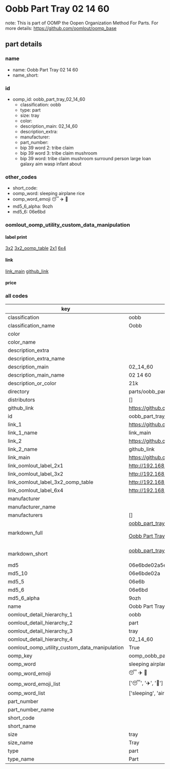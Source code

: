 # Oobb Part Tray 02 14 60  

note: This is part of OOMP the Oopen Organization Method For Parts. For more details: https://github.com/oomlout/oomp_base

##  part details





### name
* name: Oobb Part Tray 02 14 60
* name_short: 
### id
* oomp_id: oobb_part_tray_02_14_60
  * classification: oobb
  * type: part
  * size: tray
  * color: 
  * description_main: 02_14_60
  * description_extra: 
  * manufacturer: 
  * part_number: 
  * bip 39 word 2: tribe claim
  * bip 39 word 3: tribe claim mushroom
  * bip 39 word: tribe claim mushroom surround person large loan galaxy aim wasp infant about

### other_codes
* short_code: 
* oomp_word: sleeping airplane rice
* oomp_word_emoji :sleeping: :airplane: :rice:
* md5_6_alpha: 9ozh
* md5_6: 06e6bd






### oomlout_oomp_utility_custom_data_manipulation
#### label print
[3x2](http://192.168.1.245:1112/?label=oomp%209ozh)
[3x2_oomp_table](http://192.168.1.107:1112/?label=oomp%209ozh)
[2x1](http://192.168.1.242:1112/?label=oomp%209ozh)
[6x4](http://192.168.1.55:1112/?label=oomp%209ozh)    

#### link

[link_main](https://github.com/oomlout/oomlout_oomp_current_version_messy/tree/main/parts/oobb_part_tray_02_14_60) [github_link](https://github.com/oomlout/oomlout_oomp_part_src/tree/main/parts/oobb_part_tray_02_14_60)                             

#### price







### all codes 
| key | value |  
| --- | --- |  
| classification | oobb |  
| classification_name | Oobb |  
| color |  |  
| color_name |  |  
| description_extra |  |  
| description_extra_name |  |  
| description_main | 02_14_60 |  
| description_main_name | 02 14 60 |  
| description_or_color | 21k |  
| directory | parts/oobb_part_tray_02_14_60 |  
| distributors | [] |  
| github_link | https://github.com/oomlout/oomlout_oomp_part_src/tree/main/parts/oobb_part_tray_02_14_60 |  
| id | oobb_part_tray_02_14_60 |  
| link_1 | https://github.com/oomlout/oomlout_oomp_current_version_messy/tree/main/parts/oobb_part_tray_02_14_60 |  
| link_1_name | link_main |  
| link_2 | https://github.com/oomlout/oomlout_oomp_part_src/tree/main/parts/oobb_part_tray_02_14_60 |  
| link_2_name | github_link |  
| link_main | https://github.com/oomlout/oomlout_oomp_current_version_messy/tree/main/parts/oobb_part_tray_02_14_60 |  
| link_oomlout_label_2x1 | http://192.168.1.242:1112/?label=oomp%209ozh |  
| link_oomlout_label_3x2 | http://192.168.1.245:1112/?label=oomp%209ozh |  
| link_oomlout_label_3x2_oomp_table | http://192.168.1.107:1112/?label=oomp%209ozh |  
| link_oomlout_label_6x4 | http://192.168.1.55:1112/?label=oomp%209ozh |  
| manufacturer |  |  
| manufacturer_name |  |  
| manufacturers | [] |  
| markdown_full | [oobb_part_tray_02_14_60](https://github.com/oomlout/oomlout_oomp_current_version_messy/tree/main/parts/oobb_part_tray_02_14_60)<br>[](https://github.com/oomlout/oomlout_oomp_current_version_messy/tree/main/parts/oobb_part_tray_02_14_60)<br>[Oobb Part Tray 02 14 60](https://github.com/oomlout/oomlout_oomp_current_version_messy/tree/main/parts/oobb_part_tray_02_14_60)<br><br> |  
| markdown_short | [oobb_part_tray_02_14_60](https://github.com/oomlout/oomlout_oomp_current_version_messy/tree/main/parts/oobb_part_tray_02_14_60)<br><br> |  
| md5 | 06e6bde02a5ef061f4d1ada9238a6f42 |  
| md5_10 | 06e6bde02a |  
| md5_5 | 06e6b |  
| md5_6 | 06e6bd |  
| md5_6_alpha | 9ozh |  
| name | Oobb Part Tray 02 14 60 |  
| oomlout_detail_hierarchy_1 | oobb |  
| oomlout_detail_hierarchy_2 | part |  
| oomlout_detail_hierarchy_3 | tray |  
| oomlout_detail_hierarchy_4 | 02_14_60 |  
| oomlout_oomp_utility_custom_data_manipulation | True |  
| oomp_key | oomp_oobb_part_tray_02_14_60 |  
| oomp_word | sleeping airplane rice |  
| oomp_word_emoji | :sleeping: :airplane: :rice: |  
| oomp_word_emoji_list | [':sleeping:', ':airplane:', ':rice:'] |  
| oomp_word_list | ['sleeping', 'airplane', 'rice'] |  
| part_number |  |  
| part_number_name |  |  
| short_code |  |  
| short_name |  |  
| size | tray |  
| size_name | Tray |  
| type | part |  
| type_name | Part |  
